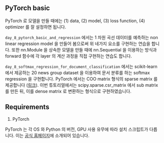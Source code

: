 ## PyTorch basic

PyTorch 로 모델을 만들 때에는 (1) data, (2) model, (3) loss function, (4) optimizer 를 잘 설정하면 됩니다. 

`day_8_pytorch_basic_and_regression` 에서는 1 차원 곡선 데이터를 예측하는 non linear regression model 을 만들어 봄으로써 위 네가지 요소를 구현하는 연습을 합니다. 또한 nn.Module 을 상속한 모델을 만들 때에 nn.Sequential 을 이용하는 방식과 forward 함수에 각 layer 의 계산 과정을 직접 구현하는 연습도 합니다.

`day_8_softmax_regression_for_document_classification` 에서는 scikit-learn 에서 제공하는 20 news group dataset 을 이용하여 문서 분류를 하는 softmax regression 을 구현합니다. PyTorch 에서는 COO matrix 형식의 sparse matrix 를 제공합니다 ([링크][sparse]). 이번 튜토리얼에서는 scipy.sparse.csr_matrix 에서 sub matrix 를 만든 뒤, 이를 dense matrix 로 변환하는 형식으로 구현하였습니다.

[sparse]: https://pytorch.org/docs/stable/sparse.html

## Requirements

1. PyTorch

PyTorch 는 각 OS 와 Python 의 버전, GPU 사용 유무에 따라 설치 스크립트가 다릅니다. 이는 [공식 홈페이지][pytorch_official]에 소개되어 있습니다.

[pytorch_official]: https://pytorch.org/
